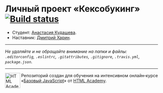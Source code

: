 # Личный проект «Кексобукинг» [![Build status][travis-image]][travis-url]

* Студент: [Анастасия Кудашева](https://up.htmlacademy.ru/javascript/11/user/68426).
* Наставник: [Дмитрий Харин](https://htmlacademy.ru/profile/dihar).

---

_Не удаляйте и не обращайте внимание на папки и файлы:_<br>
_`.editorconfig`, `.eslintrc`, `.gitattributes`, `.gitignore`, `.travis.yml`, `package.json`._

---

<a href="https://htmlacademy.ru/intensive/javascript"><img align="left" width="50" height="50" title="HTML Academy" src="https://up.htmlacademy.ru/static/img/intensive/javascript/logo-for-github.svg"></a>

Репозиторий создан для обучения на интенсивном онлайн‑курсе «[Базовый JavaScript](https://htmlacademy.ru/intensive/javascript)» от [HTML Academy](https://htmlacademy.ru).

[travis-image]: https://travis-ci.org/htmlacademy-javascript/68426-keksobooking.svg?branch=master
[travis-url]: https://travis-ci.org/htmlacademy-javascript/68426-keksobooking
